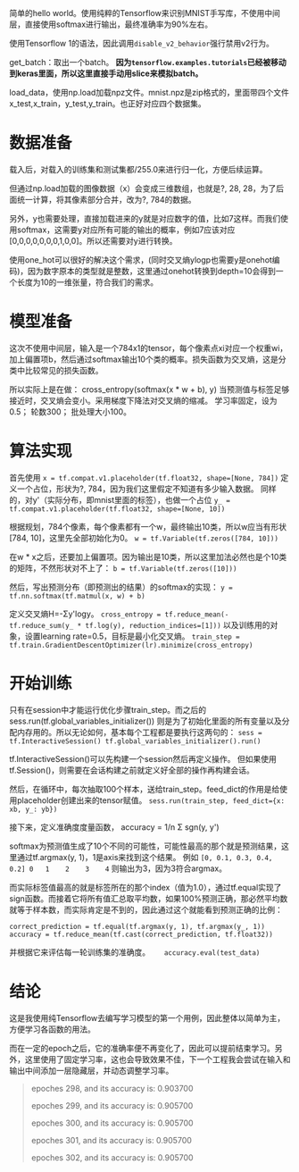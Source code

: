 简单的hello world。使用纯粹的Tensorflow来识别MNIST手写库，不使用中间层，直接使用softmax进行输出，最终准确率为90%左右。

使用Tensorflow 1的语法，因此调用`disable_v2_behavior`强行禁用v2行为。


get_batch：取出一个batch。 **因为`tensorflow.examples.tutorials`已经被移动到keras里面，所以这里直接手动用slice来模拟batch。**

load_data，使用np.load加载npz文件。mnist.npz是zip格式的，里面带四个文件x_test,x_train，y_test,y_train。也正好对应四个数据集。

数据准备
===

载入后，对载入的训练集和测试集都/255.0来进行归一化，方便后续运算。

但通过np.load加载的图像数据（x）会变成三维数组，也就是?, 28, 28，为了后面统一计算，将其像素部分合并，改为?, 784的数据。

另外，y也需要处理，直接加载进来的y就是对应数字的值，比如7这样。而我们使用softmax，这需要y对应所有可能的输出的概率，例如7应该对应[0,0,0,0,0,0,0,1,0,0]。所以还需要对y进行转换。

使用one_hot可以很好的解决这个需求，(同时交叉熵ylogp也需要y是onehot编码)，因为数字原本的类型就是整数，这里通过onehot转换到depth=10会得到一个长度为10的一维张量，符合我们的需求。


模型准备
===

这次不使用中间层，输入是一个784x1的tensor，每个像素点xi对应一个权重wi，加上偏置项b，然后通过softmax输出10个类的概率。损失函数为交叉熵，这是分类中比较常见的损失函数。

所以实际上是在做：
   cross_entropy(softmax(x * w + b), y)
当预测值与标签足够接近时，交叉熵会变小。采用梯度下降法对交叉熵的缩减。
学习率固定，设为0.5； 轮数300； 批处理大小100。


算法实现
=== 

首先使用
`x = tf.compat.v1.placeholder(tf.float32, shape=[None, 784])`
定义一个占位，形状为?, 784，因为我们这里假定不知道有多少输入数据。
同样的，对y'（实际分布，即mnist里面的标签），也做一个占位
`y_ = tf.compat.v1.placeholder(tf.float32, shape=[None, 10])`

根据规划，784个像素，每个像素都有一个w，最终输出10类，所以w应当有形状[784, 10]，这里先全部初始化为0。
`w = tf.Variable(tf.zeros([784, 10]))`

在w * x之后，还要加上偏置项。因为输出是10类，所以这里加法必然也是个10类的矩阵，不然形状对不上了：
`b = tf.Variable(tf.zeros([10]))`

然后，写出预测分布（即预测出的结果）的softmax的实现：
`y = tf.nn.softmax(tf.matmul(x, w) + b)`

定义交叉熵H=-Σy'logy。
`cross_entropy = tf.reduce_mean(-tf.reduce_sum(y_ * tf.log(y), reduction_indices=[1]))`
以及训练用的对象，设置learning rate=0.5，目标是最小化交叉熵。
`train_step = tf.train.GradientDescentOptimizer(lr).minimize(cross_entropy)`

开始训练
===

只有在session中才能运行优化步骤train_step。而之后的sess.run(tf.global_variables_initializer())  则是为了初始化里面的所有变量以及分配内存用的。所以无论如何，基本每个工程都是要执行这两句的：
`sess = tf.InteractiveSession()
tf.global_variables_initializer().run()`

tf.InteractiveSession()可以先构建一个session然后再定义操作。
但如果使用tf.Session()，则需要在会话构建之前就定义好全部的操作再构建会话。

然后，在循环中，每次抽取100个样本，送给train_step。feed_dict的作用是给使用placeholder创建出来的tensor赋值。
`sess.run(train_step, feed_dict={x: xb, y_: yb})`

接下来，定义准确度度量函数， accuracy = 1/n Σ sgn(y, y')

softmax为预测值生成了10个不同的可能性，可能性最高的那个就是预测结果，这里通过tf.argmax(y, 1)，1是axis来找到这个结果。
例如
`[0, 0.1, 0.3, 0.4, 0.2]
  0   1    2    3    4`
则输出为3，因为3符合argmax。

而实际标签值最高的就是标签所在的那个index（值为1.0），通过tf.equal实现了sign函数。而接着它将所有值汇总取平均数，如果100%预测正确，那必然平均数就等于样本数，而实际肯定是不到的，因此通过这个就能看到预测正确的比例：

    correct_prediction = tf.equal(tf.argmax(y, 1), tf.argmax(y_, 1))  
    accuracy = tf.reduce_mean(tf.cast(correct_prediction, tf.float32))

并根据它来评估每一轮训练集的准确度。
 `   accuracy.eval(test_data)`

结论
===

这是我使用纯Tensorflow去编写学习模型的第一个用例，因此整体以简单为主，方便学习各函数的用法。

而在一定的epoch之后，它的准确率便不再变化了，因此可以提前结束学习。另外，这里使用了固定学习率，这也会导致效果不佳，下一个工程我会尝试在输入和输出中间添加一层隐藏层，并动态调整学习率。

> epoches 298, and its accuracy is: 0.903700
> 
> epoches 299, and its accuracy is: 0.905700
> 
> epoches 300, and its accuracy is: 0.905700
> 
> epoches 301, and its accuracy is: 0.905700
> 
> epoches 302, and its accuracy is: 0.905700

